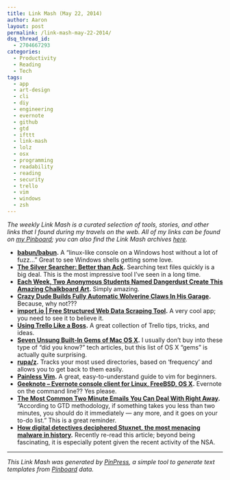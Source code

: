 ```yaml
---
title: Link Mash (May 22, 2014)
author: Aaron
layout: post
permalink: /link-mash-may-22-2014/
dsq_thread_id:
  - 2704667293
categories:
  - Productivity
  - Reading
  - Tech
tags:
  - app
  - art-design
  - cli
  - diy
  - engineering
  - evernote
  - github
  - gtd
  - ifttt
  - link-mash
  - lolz
  - osx
  - programming
  - readability
  - reading
  - security
  - trello
  - vim
  - windows
  - zsh
---
```

*The weekly Link Mash is a curated selection of tools, stories, and other links that I found during my travels on the web. All of my links can be found on&nbsp;<a title="Bachya's Pinboard: Link Mash" href="https://pinboard.in/u:bachya/t:link-mash/" target="_blank">my Pinboard</a>; you can also find the Link Mash archives <a href="/tag/link-mash/" target="_blank">here</a>.*

  * **<a title="babun/babun" href="https://github.com/babun/babun" target="_blank">babun/babun</a>.** A &#8220;linux-like console on a Windows host without a lot of fuzz&#8230;&#8221; Great to see Windows shells getting some love.
  * **<a title="The Silver Searcher: Better than Ack" href="http://geoff.greer.fm/2011/12/27/the-silver-searcher-better-than-ack/" target="_blank">The Silver Searcher: Better than Ack</a>.** Searching text files quickly is a big deal. This is the most impressive tool I&#8217;ve seen in a long time.
  * **<a title="Each Week, Two Anonymous Students Named Dangerdust Create This Amazing Chalkboard Art" href="http://www.viralnova.com/weekly-chalkboard-art/#58U6oollzsoQTREE.01" target="_blank">Each Week, Two Anonymous Students Named Dangerdust Create This Amazing Chalkboard Art</a>.** Simply amazing.
  * **<a title="Crazy Dude Builds Fully Automatic Wolverine Claws In His Garage" href="http://techcrunch.com/2014/05/15/diy-wolverine-claws/" target="_blank">Crazy Dude Builds Fully Automatic Wolverine Claws In His Garage</a>.** Because, why not???
  * **<a title="import.io | Free Structured Web Data Scraping Tool" href="https://import.io/" target="_blank">import.io | Free Structured Web Data Scraping Tool</a>.** A very cool app; you need to see it to believe it.
  * **<a title="Using Trello Like a Boss" href="http://wayfinder.co/pathways/536a363251957a1100d4ebbf/using-trello-like-a-boss" target="_blank">Using Trello Like a Boss</a>.** A great collection of Trello tips, tricks, and ideas.
  * **<a title="Seven Unsung Built-In Gems of Mac OS X" href="http://feedproxy.google.com/~r/lifehacker/full/~3/ybvKbSCN3oQ/seven-unsung-built-in-gems-of-mac-os-x-1575911387" target="_blank">Seven Unsung Built-In Gems of Mac OS X</a>.** I usually don&#8217;t buy into these type of &#8220;did you know?&#8221; tech articles, but this list of OS X &#8220;gems&#8221; is actually quite surprising.
  * **<a title="rupa/z" href="https://github.com/rupa/z" target="_blank">rupa/z</a>.** Tracks your most used directories, based on &#8216;frequency&#8217; and allows you to get back to them easily.
  * **<a title="Painless Vim" href="http://painlessvim.com/" target="_blank">Painless Vim</a>.** A great, easy-to-understand guide to vim for beginners.
  * **<a title="Geeknote - Evernote console client for Linux, FreeBSD, OS X" href="http://www.geeknote.me/" target="_blank">Geeknote &#8211; Evernote console client for Linux, FreeBSD, OS X</a>.** Evernote on the command line?? Yes please.
  * **<a title="The Most Common Two Minute Emails You Can Deal With Right Away" href="http://lifehacker.com/the-most-common-two-minute-emails-you-can-deal-with-rig-1575888009" target="_blank">The Most Common Two Minute Emails You Can Deal With Right Away</a>.** &#8220;According to GTD methodology, if something takes you less than two minutes, you should do it immediately — any more, and it goes on your to-do list.&#8221; This is a great reminder.
  * **<a title="How digital detectives deciphered Stuxnet, the most menacing malware in history" href="http://arstechnica.com/tech-policy/2011/07/how-digital-detectives-deciphered-stuxnet-the-most-menacing-malware-in-history/" target="_blank">How digital detectives deciphered Stuxnet, the most menacing malware in history</a>.** Recently re-read this article; beyond being fascinating, it is especially potent given the recent activity of the NSA.

* * *

*This Link Mash was generated by <a title="PinPress" href="https://github.com/bachya/pinpress" target="_blank">PinPress</a>, a simple tool to generate text templates from <a title="Pinboard" href="https://pinboard.in" target="_blank">Pinboard</a> data.*

